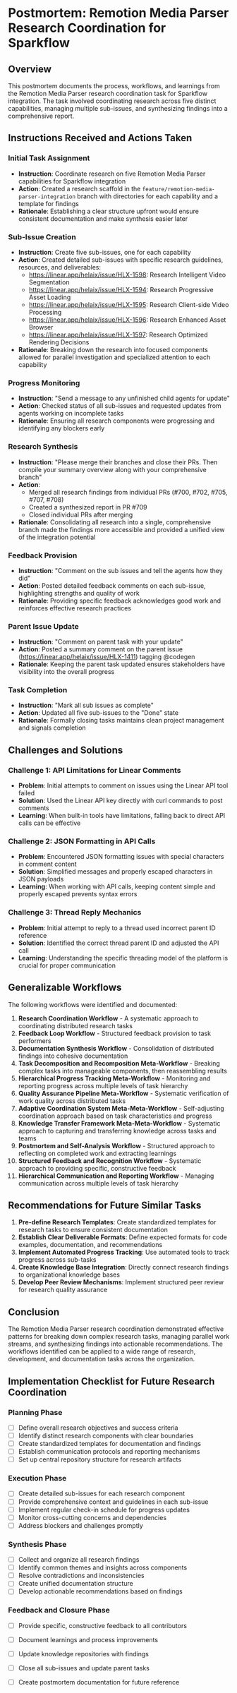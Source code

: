 # Postmortem: Remotion Media Parser Research Coordination for Sparkflow

## Overview

This postmortem documents the process, workflows, and learnings from the Remotion Media Parser research coordination task for Sparkflow integration. The task involved coordinating research across five distinct capabilities, managing multiple sub-issues, and synthesizing findings into a comprehensive report.

## Instructions Received and Actions Taken

### Initial Task Assignment
- **Instruction**: Coordinate research on five Remotion Media Parser capabilities for Sparkflow integration
- **Action**: Created a research scaffold in the `feature/remotion-media-parser-integration` branch with directories for each capability and a template for findings
- **Rationale**: Establishing a clear structure upfront would ensure consistent documentation and make synthesis easier later

### Sub-Issue Creation
- **Instruction**: Create five sub-issues, one for each capability
- **Action**: Created detailed sub-issues with specific research guidelines, resources, and deliverables:
  - https://linear.app/helaix/issue/HLX-1598: Research Intelligent Video Segmentation
  - https://linear.app/helaix/issue/HLX-1594: Research Progressive Asset Loading
  - https://linear.app/helaix/issue/HLX-1595: Research Client-side Video Processing
  - https://linear.app/helaix/issue/HLX-1596: Research Enhanced Asset Browser
  - https://linear.app/helaix/issue/HLX-1597: Research Optimized Rendering Decisions
- **Rationale**: Breaking down the research into focused components allowed for parallel investigation and specialized attention to each capability

### Progress Monitoring
- **Instruction**: "Send a message to any unfinished child agents for update"
- **Action**: Checked status of all sub-issues and requested updates from agents working on incomplete tasks
- **Rationale**: Ensuring all research components were progressing and identifying any blockers early

### Research Synthesis
- **Instruction**: "Please merge their branches and close their PRs. Then compile your summary overview along with your comprehensive branch"
- **Action**: 
  - Merged all research findings from individual PRs (#700, #702, #705, #707, #708)
  - Created a synthesized report in PR #709
  - Closed individual PRs after merging
- **Rationale**: Consolidating all research into a single, comprehensive branch made the findings more accessible and provided a unified view of the integration potential

### Feedback Provision
- **Instruction**: "Comment on the sub issues and tell the agents how they did"
- **Action**: Posted detailed feedback comments on each sub-issue, highlighting strengths and quality of work
- **Rationale**: Providing specific feedback acknowledges good work and reinforces effective research practices

### Parent Issue Update
- **Instruction**: "Comment on parent task with your update"
- **Action**: Posted a summary comment on the parent issue (https://linear.app/helaix/issue/HLX-1411) tagging @codegen
- **Rationale**: Keeping the parent task updated ensures stakeholders have visibility into the overall progress

### Task Completion
- **Instruction**: "Mark all sub issues as complete"
- **Action**: Updated all five sub-issues to the "Done" state
- **Rationale**: Formally closing tasks maintains clean project management and signals completion

## Challenges and Solutions

### Challenge 1: API Limitations for Linear Comments
- **Problem**: Initial attempts to comment on issues using the Linear API tool failed
- **Solution**: Used the Linear API key directly with curl commands to post comments
- **Learning**: When built-in tools have limitations, falling back to direct API calls can be effective

### Challenge 2: JSON Formatting in API Calls
- **Problem**: Encountered JSON formatting issues with special characters in comment content
- **Solution**: Simplified messages and properly escaped characters in JSON payloads
- **Learning**: When working with API calls, keeping content simple and properly escaped prevents syntax errors

### Challenge 3: Thread Reply Mechanics
- **Problem**: Initial attempt to reply to a thread used incorrect parent ID reference
- **Solution**: Identified the correct thread parent ID and adjusted the API call
- **Learning**: Understanding the specific threading model of the platform is crucial for proper communication

## Generalizable Workflows

The following workflows were identified and documented:

1. **Research Coordination Workflow** - A systematic approach to coordinating distributed research tasks
2. **Feedback Loop Workflow** - Structured feedback provision to task performers
3. **Documentation Synthesis Workflow** - Consolidation of distributed findings into cohesive documentation
4. **Task Decomposition and Recomposition Meta-Workflow** - Breaking complex tasks into manageable components, then reassembling results
5. **Hierarchical Progress Tracking Meta-Workflow** - Monitoring and reporting progress across multiple levels of task hierarchy
6. **Quality Assurance Pipeline Meta-Workflow** - Systematic verification of work quality across distributed tasks
7. **Adaptive Coordination System Meta-Meta-Workflow** - Self-adjusting coordination approach based on task characteristics and progress
8. **Knowledge Transfer Framework Meta-Meta-Workflow** - Systematic approach to capturing and transferring knowledge across tasks and teams
9. **Postmortem and Self-Analysis Workflow** - Structured approach to reflecting on completed work and extracting learnings
10. **Structured Feedback and Recognition Workflow** - Systematic approach to providing specific, constructive feedback
11. **Hierarchical Communication and Reporting Workflow** - Managing communication across multiple levels of task hierarchy

## Recommendations for Future Similar Tasks

1. **Pre-define Research Templates**: Create standardized templates for research tasks to ensure consistent documentation
2. **Establish Clear Deliverable Formats**: Define expected formats for code examples, documentation, and recommendations
3. **Implement Automated Progress Tracking**: Use automated tools to track progress across sub-tasks
4. **Create Knowledge Base Integration**: Directly connect research findings to organizational knowledge bases
5. **Develop Peer Review Mechanisms**: Implement structured peer review for research quality assurance

## Conclusion

The Remotion Media Parser research coordination demonstrated effective patterns for breaking down complex research tasks, managing parallel work streams, and synthesizing findings into actionable recommendations. The workflows identified can be applied to a wide range of research, development, and documentation tasks across the organization.

## Implementation Checklist for Future Research Coordination

### Planning Phase
- [ ] Define overall research objectives and success criteria
- [ ] Identify distinct research components with clear boundaries
- [ ] Create standardized templates for documentation and findings
- [ ] Establish communication protocols and reporting mechanisms
- [ ] Set up central repository structure for research artifacts

### Execution Phase
- [ ] Create detailed sub-issues for each research component
- [ ] Provide comprehensive context and guidelines in each sub-issue
- [ ] Implement regular check-in schedule for progress updates
- [ ] Monitor cross-cutting concerns and dependencies
- [ ] Address blockers and challenges promptly

### Synthesis Phase
- [ ] Collect and organize all research findings
- [ ] Identify common themes and insights across components
- [ ] Resolve contradictions and inconsistencies
- [ ] Create unified documentation structure
- [ ] Develop actionable recommendations based on findings

### Feedback and Closure Phase
- [ ] Provide specific, constructive feedback to all contributors
- [ ] Document learnings and process improvements
- [ ] Update knowledge repositories with findings
- [ ] Close all sub-issues and update parent tasks
- [ ] Create postmortem documentation for future reference


